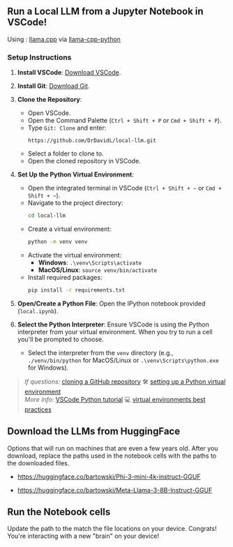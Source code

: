 ## Run a Local LLM from a Jupyter Notebook in VSCode!
Using : [llama.cpp](https://github.com/ggerganov/llama.cpp) via [llama-cpp-python](https://github.com/abetlen/llama-cpp-python)


### Setup Instructions


1. **Install VSCode**: [Download VSCode](https://code.visualstudio.com/).
2. **Install Git**: [Download Git](https://git-scm.com/downloads).
3. **Clone the Repository**:
   - Open VSCode.
   - Open the Command Palette (`Ctrl + Shift + P` or `Cmd + Shift + P`).
   - Type `Git: Clone` and enter:
     ```plaintext
     https://github.com/DrDavidL/local-llm.git
     ```
   - Select a folder to clone to.
   - Open the cloned repository in VSCode.
4. **Set Up the Python Virtual Environment**:
   - Open the integrated terminal in VSCode (`Ctrl + Shift + ~` or `Cmd + Shift + ~`).
   - Navigate to the project directory:
     ```sh
     cd local-llm
     ```
   - Create a virtual environment:
     ```sh
     python -m venv venv
     ```
   - Activate the virtual environment:
     - **Windows**: `.\venv\Scripts\activate`
     - **MacOS/Linux**: `source venv/bin/activate`
   - Install required packages:
     ```sh
     pip install -r requirements.txt
     ```

5. **Open/Create a Python File**:
    Open the IPython notebook provided (`local.ipynb`).

7. **Select the Python Interpreter**:
    Ensure VSCode is using the Python interpreter from your virtual environment. When you try to run a cell you'll be prompted to choose. 
    - Select the interpreter from the `venv` directory (e.g., `./venv/bin/python` for MacOS/Linux or `.\venv\Scripts\python.exe` for Windows).


> _If questions:_ [cloning a GitHub repository](https://www.google.com/search?q=cloning+a+GitHub+repository) 🛠 [setting up a Python virtual environment](https://www.google.com/search?q=setting+up+a+Python+virtual+environment)  
> _More info:_ [VSCode Python tutorial](https://www.google.com/search?q=VSCode+Python+tutorial) 💻 [virtual environments best practices](https://www.google.com/search?q=virtual+environments+best+practices)

## Download the LLMs from HuggingFace

Options that will run on machines that are even a few years old. After you download, replace the paths used in the notebook cells with the paths to the downloaded files.

- https://huggingface.co/bartowski/Phi-3-mini-4k-instruct-GGUF

- https://huggingface.co/bartowski/Meta-Llama-3-8B-Instruct-GGUF

## Run the Notebook cells 
Update the path to the match the file locations on your device. Congrats! You're interacting with a new "brain" on your device!



